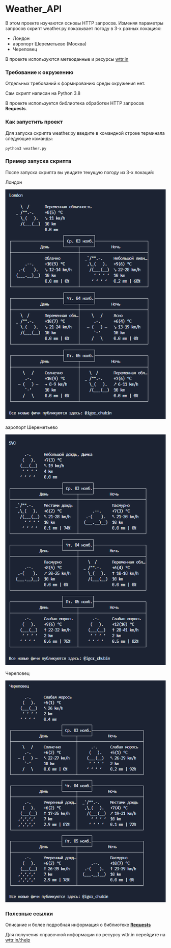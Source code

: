 # Weather_API

В этом проекте изучаются основы HTTP запросов.
Изменяя параметры запросов скрипт weather.py показывает погоду в 3-х разных локациях:

- Лондон
- аэропорт Шереметьево (Москва)
- Череповец  

В проекте используются метеоданные и ресурсы [wttr.in](<https://wttr.in/>)

### Требование к окружению

Отдельных требований к формированию среды окружения нет.  

Сам скрипт написан на Python 3.8  

В проекте используется библиотека обработки HTTP запросов **Requests**.

### Как запустить проект

Для запуска скрипта weather.py введите в командной строке терминала следующие команды:

```
python3 weather.py
```

### Пример запуска скрипта

После запуска скрипта вы увидите текущую погоду из 3-х локаций:

Лондон

![London](https://github.com/mcsimrus/Weather_API/blob/main/London.png)

аэропорт Шереметьево

![SVO](https://github.com/mcsimrus/Weather_API/blob/main/SVO.png)

Череповец

![Cherepovets](https://github.com/mcsimrus/Weather_API/blob/main/Cherepovets.png)

### Полезные ссылки

Описание и более подробная информация о библиотеке [**Requests**](<https://requests.readthedocs.io/>)  

Для получения справочной информации по ресурсу wttr.in перейдите на [wttr.in/:help](<https://wttr.in/:help>)  
